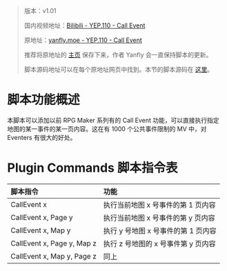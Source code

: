 > 版本：v1.01
>
> 国内视频地址：[Bilibili - YEP.110 - Call Event](https://www.bilibili.com/video/av3174787/#page=33)
>
> 原地址：[yanfly.moe - YEP.110 - Call Event](http://yanfly.moe/2016/06/24/yep-110-call-event-rpg-maker-mv/)
> 
> 推荐将原地址的 [主页](http://yanfly.moe/yep/) 保存下来，作者 Yanfly 会一直保持脚本的更新。
> 
> 脚本源码地址可以在每个原地址网页中找到。本节的脚本源码在 [这里](https://www.dropbox.com/s/zhclpdku9xn69ld/YEP_CallEvent.js?dl=0)。

# 脚本功能概述

本脚本可以添加以前 RPG Maker 系列有的 Call Event 功能，可以直接执行指定地图的某一事件的某一页内容。这在有 1000 个公共事件限制的 MV 中，对 Eventers 有很大的好处。

# Plugin Commands 脚本指令表

脚本指令|功能
:-|:-
CallEvent x            |执行当前地图 x 号事件的第 1 页内容
CallEvent x, Page y            |执行当前地图 x 号事件的第 y 页内容
CallEvent x, Map y          |执行 y 号地图 x 号事件的第 1 页内容
CallEvent x, Page y, Map z         |执行 z 号地图的 x 号事件第 y 页内容
CallEvent x, Map y, Page z   |同上
